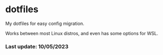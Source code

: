# dotfiles
My dotfiles for easy config migration.

Works between most Linux distros, and even has some options for WSL.

### Last update: 10/05/2023
